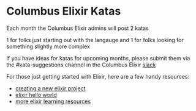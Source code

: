 # Columbus Elixir Katas 

Each month the Columbus Elixir admins will post 2 katas

1 for folks just starting out with the langauge and 1 for folks looking for something slightly more complex

If you have ideas for katas for upcoming months, please submit them via the #kata-suggestions channel in the Columbus Elixir [slack](https://columbus-elixir-slackin.herokuapp.com/)

For those just getting started with Elixir, here are a few handy resources: 

* [creating a new elixir project](https://elixir-lang.org/getting-started/mix-otp/introduction-to-mix.html#our-first-project)
* [elixir hello world](https://riptutorial.com/elixir/example/3267/hello-world)
* [more elixir learning resources](https://elixir-lang.org/learning.html)
